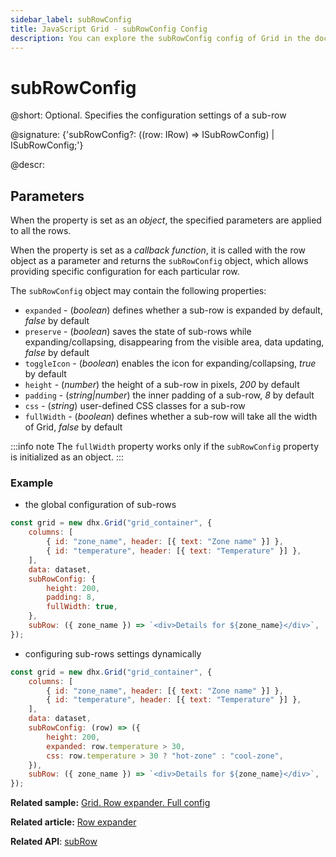 ```yaml
---
sidebar_label: subRowConfig
title: JavaScript Grid - subRowConfig Config 
description: You can explore the subRowConfig config of Grid in the documentation of the DHTMLX JavaScript UI library. Browse developer guides and API reference, try out code examples and live demos, and download a free 30-day evaluation version of DHTMLX Suite.
---
```


# subRowConfig

@short: Optional. Specifies the configuration settings of a sub-row

@signature: {'subRowConfig?: ((row: IRow) => ISubRowConfig) | ISubRowConfig;'}

@descr:

## Parameters

When the property is set as an *object*, the specified parameters are applied to all the rows. 

When the property is set as a *callback function*, it is called with the row object as a parameter and returns the `subRowConfig` object, which allows providing specific configuration for each particular row. 

The `subRowConfig` object may contain the following properties:

- `expanded` - (*boolean*) defines whether a sub-row is expanded by default, *false* by default
- `preserve` - (*boolean*) saves the state of sub-rows while expanding/collapsing, disappearing from the visible area, data updating, *false* by default
- `toggleIcon` - (*boolean*) enables the icon for expanding/collapsing, *true* by default
- `height` - (*number*) the height of a sub-row in pixels, *200* by default
- `padding` - (*string|number*) the inner padding of a sub-row, *8* by default
- `css` - (*string*) user-defined CSS classes for a sub-row
- `fullWidth` - (*boolean*) defines whether a sub-row will take all the width of Grid, *false* by default

:::info note
The `fullWidth` property works only if the `subRowConfig` property is initialized as an object.
:::

### Example

- the global configuration of sub-rows

~~~jsx {7-11}
const grid = new dhx.Grid("grid_container", {
    columns: [
        { id: "zone_name", header: [{ text: "Zone name" }] },
        { id: "temperature", header: [{ text: "Temperature" }] },
    ],
    data: dataset,
    subRowConfig: {
        height: 200,
        padding: 8,
        fullWidth: true,
    },
    subRow: ({ zone_name }) => `<div>Details for ${zone_name}</div>`,
});
~~~

- configuring sub-rows settings dynamically

~~~jsx {7-11}
const grid = new dhx.Grid("grid_container", {
    columns: [
        { id: "zone_name", header: [{ text: "Zone name" }] },
        { id: "temperature", header: [{ text: "Temperature" }] },
    ],
    data: dataset,
    subRowConfig: (row) => ({
        height: 200,
        expanded: row.temperature > 30,
        css: row.temperature > 30 ? "hot-zone" : "cool-zone",
    }),
    subRow: ({ zone_name }) => `<div>Details for ${zone_name}</div>`,
});
~~~

**Related sample:** [Grid. Row expander. Full config](https://snippet.dhtmlx.com/xdw2037t)

**Related article:** [Row expander](grid/configuration.md#row-expander)

**Related API**: [subRow](grid/api/grid_subrow_config.md)
 